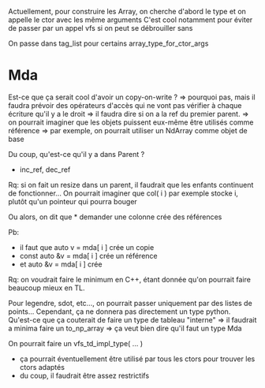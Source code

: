 Actuellement, pour construire les Array, on cherche d'abord le type et on appelle le ctor avec les même arguments
  C'est cool notamment pour éviter de passer par un appel vfs si on peut se débrouiller sans

On passe dans tag_list pour certains array_type_for_ctor_args

Mda
===

Est-ce que ça serait cool d'avoir un copy-on-write ?
  => pourquoi pas, mais il faudra prévoir des opérateurs d'accès qui ne vont pas vérifier à chaque écriture qu'il y a le droit
  => il faudra dire si on a la ref du premier parent.
  => on pourrait imaginer que les objets puissent eux-même être utilisés comme référence 
  => par exemple, on pourrait utiliser un NdArray comme objet de base

Du coup, qu'est-ce qu'il y a dans Parent ?
  * inc_ref, dec_ref

Rq: si on fait un resize dans un parent, il faudrait que les enfants continuent de fonctionner...
  On pourrait imaginer que col( i ) par exemple stocke i, plutôt qu'un pointeur qui pourra bouger

  Ou alors, on dit que 
    * demander une colonne crée des références 

Pb: 
  * il faut que auto v = mda[ i ] crée un copie
  * const auto &v = mda[ i ] crée un référence
  * et auto &v = mda[ i ] crée

Rq: on voudrait faire le minimum en C++, étant donnée qu'on pourrait faire beaucoup mieux en TL.

Pour legendre, sdot, etc..., on pourrait passer uniquement par des listes de points... 
  Cependant, ça ne donnera pas directement un type python.
  Qu'est-ce que ça couterait de faire un type de tableau "interne"
    => il faudrait a minima faire un to_np_array
    => ça veut bien dire qu'il faut un type Mda

On pourrait faire un vfs_td_impl_type( ... )
  * ça pourrait éventuellement être utilisé par tous les ctors pour trouver les ctors adaptés
  * du coup, il faudrait être assez restrictifs

